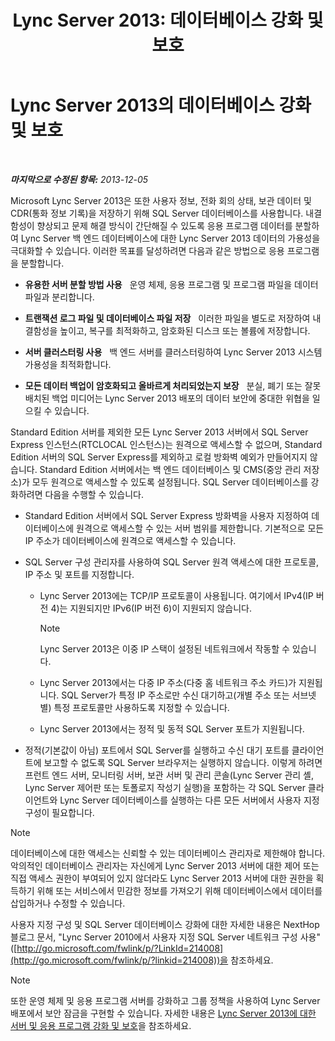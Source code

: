 ﻿---
title: 'Lync Server 2013: 데이터베이스 강화 및 보호'
TOCTitle: Lync Server 2013의 데이터베이스 강화 및 보호
ms:assetid: 6953e721-3511-4235-b848-51bab093dc89
ms:mtpsurl: https://technet.microsoft.com/ko-kr/library/Dn518330(v=OCS.15)
ms:contentKeyID: 60504740
ms.date: 08/24/2015
mtps_version: v=OCS.15
ms.translationtype: HT
---

# Lync Server 2013의 데이터베이스 강화 및 보호

 

_**마지막으로 수정된 항목:** 2013-12-05_

Microsoft Lync Server 2013은 또한 사용자 정보, 전화 회의 상태, 보관 데이터 및 CDR(통화 정보 기록)을 저장하기 위해 SQL Server 데이터베이스를 사용합니다. 내결함성이 향상되고 문제 해결 방식이 간단해질 수 있도록 응용 프로그램 데이터를 분할하여 Lync Server 백 엔드 데이터베이스에 대한 Lync Server 2013 데이터의 가용성을 극대화할 수 있습니다. 이러한 목표를 달성하려면 다음과 같은 방법으로 응용 프로그램을 분할합니다.

  - **유용한 서버 분할 방법 사용**   운영 체제, 응용 프로그램 및 프로그램 파일을 데이터 파일과 분리합니다.

  - **트랜잭션 로그 파일 및 데이터베이스 파일 저장**   이러한 파일을 별도로 저장하여 내결함성을 높이고, 복구를 최적화하고, 암호화된 디스크 또는 볼륨에 저장합니다.

  - **서버 클러스터링 사용**   백 엔드 서버를 클러스터링하여 Lync Server 2013 시스템 가용성을 최적화합니다.

  - **모든 데이터 백업이 암호화되고 올바르게 처리되었는지 보장**   분실, 폐기 또는 잘못 배치된 백업 미디어는 Lync Server 2013 배포의 데이터 보안에 중대한 위협을 일으킬 수 있습니다.

Standard Edition 서버를 제외한 모든 Lync Server 2013 서버에서 SQL Server Express 인스턴스(RTCLOCAL 인스턴스)는 원격으로 액세스할 수 없으며, Standard Edition 서버의 SQL Server Express를 제외하고 로컬 방화벽 예외가 만들어지지 않습니다. Standard Edition 서버에서는 백 엔드 데이터베이스 및 CMS(중앙 관리 저장소)가 모두 원격으로 액세스할 수 있도록 설정됩니다. SQL Server 데이터베이스를 강화하려면 다음을 수행할 수 있습니다.

  - Standard Edition 서버에서 SQL Server Express 방화벽을 사용자 지정하여 데이터베이스에 원격으로 액세스할 수 있는 서버 범위를 제한합니다. 기본적으로 모든 IP 주소가 데이터베이스에 원격으로 액세스할 수 있습니다.

  - SQL Server 구성 관리자를 사용하여 SQL Server 원격 액세스에 대한 프로토콜, IP 주소 및 포트를 지정합니다.
    
      - Lync Server 2013에는 TCP/IP 프로토콜이 사용됩니다. 여기에서 IPv4(IP 버전 4)는 지원되지만 IPv6(IP 버전 6)이 지원되지 않습니다.
        

        > [!NOTE]
        > Lync Server 2013은 이중 IP 스택이 설정된 네트워크에서 작동할 수 있습니다.

    
      - Lync Server 2013에서는 다중 IP 주소(다중 홈 네트워크 주소 카드)가 지원됩니다. SQL Server가 특정 IP 주소로만 수신 대기하고(개별 주소 또는 서브넷별) 특정 프로토콜만 사용하도록 지정할 수 있습니다.
    
      - Lync Server 2013에서는 정적 및 동적 SQL Server 포트가 지원됩니다.

  - 정적(기본값이 아님) 포트에서 SQL Server를 실행하고 수신 대기 포트를 클라이언트에 보고할 수 없도록 SQL Server 브라우저는 실행하지 않습니다. 이렇게 하려면 프런트 엔드 서버, 모니터링 서버, 보관 서버 및 관리 콘솔(Lync Server 관리 셸, Lync Server 제어판 또는 토폴로지 작성기 실행)을 포함하는 각 SQL Server 클라이언트와 Lync Server 데이터베이스를 실행하는 다른 모든 서버에서 사용자 지정 구성이 필요합니다.


> [!NOTE]
> 데이터베이스에 대한 액세스는 신뢰할 수 있는 데이터베이스 관리자로 제한해야 합니다. 악의적인 데이터베이스 관리자는 자신에게 Lync Server 2013 서버에 대한 제어 또는 직접 액세스 권한이 부여되어 있지 않더라도 Lync Server 2013 서버에 대한 권한을 획득하기 위해 또는 서비스에서 민감한 정보를 가져오기 위해 데이터베이스에서 데이터를 삽입하거나 수정할 수 있습니다.



사용자 지정 구성 및 SQL Server 데이터베이스 강화에 대한 자세한 내용은 NextHop 블로그 문서, "Lync Server 2010에서 사용자 지정 SQL Server 네트워크 구성 사용"([http://go.microsoft.com/fwlink/p/?LinkId=214008](http://go.microsoft.com/fwlink/p/?linkid=214008))을 참조하세요.


> [!NOTE]
> 또한 운영 체제 및 응용 프로그램 서버를 강화하고 그룹 정책을 사용하여 Lync Server 배포에서 보안 잠금을 구현할 수 있습니다. 자세한 내용은 <A href="lync-server-2013-hardening-and-protecting-servers-and-applications.md">Lync Server 2013에 대한 서버 및 응용 프로그램 강화 및 보호</A>을 참조하세요.


